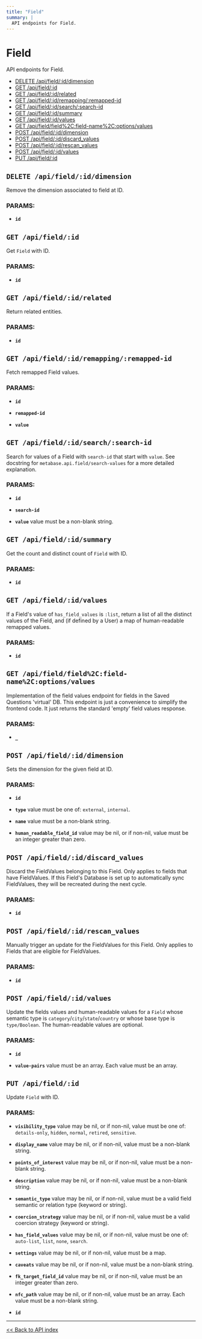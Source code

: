 ```yaml
---
title: "Field"
summary: |
  API endpoints for Field.
---
```


# Field

API endpoints for Field.

  - [DELETE /api/field/:id/dimension](#delete-apifieldiddimension)
  - [GET /api/field/:id](#get-apifieldid)
  - [GET /api/field/:id/related](#get-apifieldidrelated)
  - [GET /api/field/:id/remapping/:remapped-id](#get-apifieldidremappingremapped-id)
  - [GET /api/field/:id/search/:search-id](#get-apifieldidsearchsearch-id)
  - [GET /api/field/:id/summary](#get-apifieldidsummary)
  - [GET /api/field/:id/values](#get-apifieldidvalues)
  - [GET /api/field/field%2C:field-name%2C:options/values](#get-apifieldfield2cfield-name2coptionsvalues)
  - [POST /api/field/:id/dimension](#post-apifieldiddimension)
  - [POST /api/field/:id/discard_values](#post-apifieldiddiscard_values)
  - [POST /api/field/:id/rescan_values](#post-apifieldidrescan_values)
  - [POST /api/field/:id/values](#post-apifieldidvalues)
  - [PUT /api/field/:id](#put-apifieldid)

## `DELETE /api/field/:id/dimension`

Remove the dimension associated to field at ID.

### PARAMS:

*  **`id`**

## `GET /api/field/:id`

Get `Field` with ID.

### PARAMS:

*  **`id`**

## `GET /api/field/:id/related`

Return related entities.

### PARAMS:

*  **`id`**

## `GET /api/field/:id/remapping/:remapped-id`

Fetch remapped Field values.

### PARAMS:

*  **`id`** 

*  **`remapped-id`** 

*  **`value`**

## `GET /api/field/:id/search/:search-id`

Search for values of a Field with `search-id` that start with `value`. See docstring for
  `metabase.api.field/search-values` for a more detailed explanation.

### PARAMS:

*  **`id`** 

*  **`search-id`** 

*  **`value`** value must be a non-blank string.

## `GET /api/field/:id/summary`

Get the count and distinct count of `Field` with ID.

### PARAMS:

*  **`id`**

## `GET /api/field/:id/values`

If a Field's value of `has_field_values` is `:list`, return a list of all the distinct values of the Field, and (if
  defined by a User) a map of human-readable remapped values.

### PARAMS:

*  **`id`**

## `GET /api/field/field%2C:field-name%2C:options/values`

Implementation of the field values endpoint for fields in the Saved Questions 'virtual' DB. This endpoint is just a
  convenience to simplify the frontend code. It just returns the standard 'empty' field values response.

### PARAMS:

*  **`_`**

## `POST /api/field/:id/dimension`

Sets the dimension for the given field at ID.

### PARAMS:

*  **`id`** 

*  **`type`** value must be one of: `external`, `internal`.

*  **`name`** value must be a non-blank string.

*  **`human_readable_field_id`** value may be nil, or if non-nil, value must be an integer greater than zero.

## `POST /api/field/:id/discard_values`

Discard the FieldValues belonging to this Field. Only applies to fields that have FieldValues. If this Field's
   Database is set up to automatically sync FieldValues, they will be recreated during the next cycle.

### PARAMS:

*  **`id`**

## `POST /api/field/:id/rescan_values`

Manually trigger an update for the FieldValues for this Field. Only applies to Fields that are eligible for
   FieldValues.

### PARAMS:

*  **`id`**

## `POST /api/field/:id/values`

Update the fields values and human-readable values for a `Field` whose semantic type is
  `category`/`city`/`state`/`country` or whose base type is `type/Boolean`. The human-readable values are optional.

### PARAMS:

*  **`id`** 

*  **`value-pairs`** value must be an array. Each value must be an array.

## `PUT /api/field/:id`

Update `Field` with ID.

### PARAMS:

*  **`visibility_type`** value may be nil, or if non-nil, value must be one of: `details-only`, `hidden`, `normal`, `retired`, `sensitive`.

*  **`display_name`** value may be nil, or if non-nil, value must be a non-blank string.

*  **`points_of_interest`** value may be nil, or if non-nil, value must be a non-blank string.

*  **`description`** value may be nil, or if non-nil, value must be a non-blank string.

*  **`semantic_type`** value may be nil, or if non-nil, value must be a valid field semantic or relation type (keyword or string).

*  **`coercion_strategy`** value may be nil, or if non-nil, value must be a valid coercion strategy (keyword or string).

*  **`has_field_values`** value may be nil, or if non-nil, value must be one of: `auto-list`, `list`, `none`, `search`.

*  **`settings`** value may be nil, or if non-nil, value must be a map.

*  **`caveats`** value may be nil, or if non-nil, value must be a non-blank string.

*  **`fk_target_field_id`** value may be nil, or if non-nil, value must be an integer greater than zero.

*  **`nfc_path`** value may be nil, or if non-nil, value must be an array. Each value must be a non-blank string.

*  **`id`**

---

[<< Back to API index](../api-documentation.md)